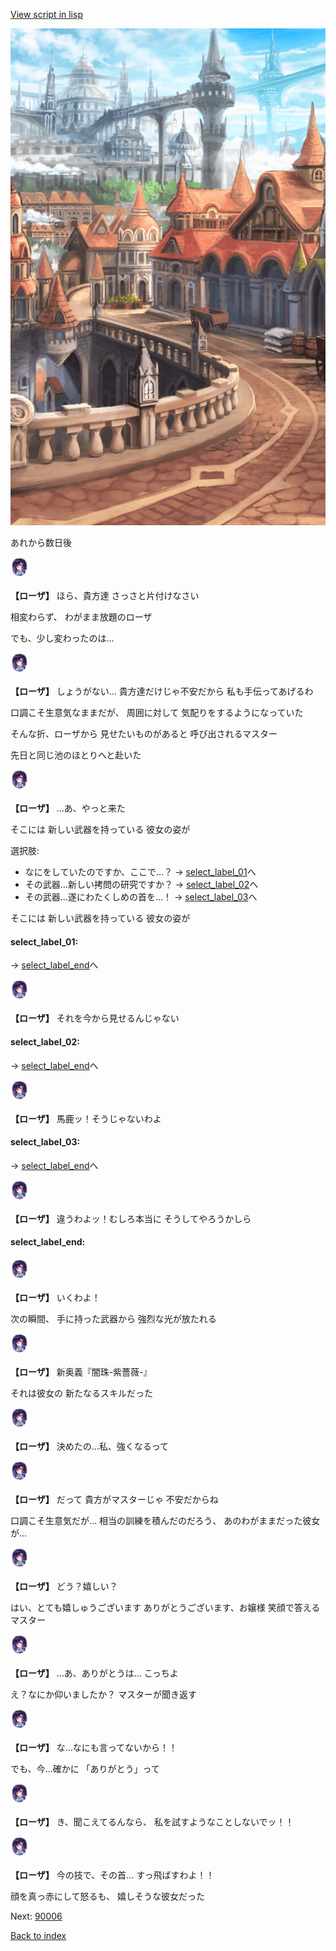 [View script in lisp](../scripts/20241204.txt)

![town.png](../images/backgrounds/town.png)

あれから数日後

<img src="../images/units/202411.png" alt="202411.png" height="34"/>

**【ローザ】**
ほら、貴方達
さっさと片付けなさい

相変わらず、
わがまま放題のローザ

でも、少し変わったのは…

<img src="../images/units/202411.png" alt="202411.png" height="34"/>

**【ローザ】**
しょうがない…
貴方達だけじゃ不安だから
私も手伝ってあげるわ

口調こそ生意気なままだが、
周囲に対して
気配りをするようになっていた

そんな折、ローザから
見せたいものがあると
呼び出されるマスター

先日と同じ池のほとりへと赴いた

<img src="../images/units/202411.png" alt="202411.png" height="34"/>

**【ローザ】**
…あ、やっと来た

そこには
新しい武器を持っている
彼女の姿が

選択肢:
- なにをしていたのですか、ここで…？ → [select_label_01](#select_label_01)へ
- その武器…新しい拷問の研究ですか？ → [select_label_02](#select_label_02)へ
- その武器…遂にわたくしめの首を…！ → [select_label_03](#select_label_03)へ

そこには
新しい武器を持っている
彼女の姿が

#### select_label_01:
 → [select_label_end](#select_label_end)へ

<img src="../images/units/202411.png" alt="202411.png" height="34"/>

**【ローザ】**
それを今から見せるんじゃない

#### select_label_02:
 → [select_label_end](#select_label_end)へ

<img src="../images/units/202411.png" alt="202411.png" height="34"/>

**【ローザ】**
馬鹿ッ！そうじゃないわよ

#### select_label_03:
 → [select_label_end](#select_label_end)へ

<img src="../images/units/202411.png" alt="202411.png" height="34"/>

**【ローザ】**
違うわよッ！むしろ本当に
そうしてやろうかしら

#### select_label_end:

<img src="../images/units/202411.png" alt="202411.png" height="34"/>

**【ローザ】**
いくわよ！

次の瞬間、
手に持った武器から
強烈な光が放たれる

<img src="../images/units/202411.png" alt="202411.png" height="34"/>

**【ローザ】**
新奥義『闇珠-紫薔薇-』

それは彼女の
新たなるスキルだった

<img src="../images/units/202411.png" alt="202411.png" height="34"/>

**【ローザ】**
決めたの…私、強くなるって

<img src="../images/units/202411.png" alt="202411.png" height="34"/>

**【ローザ】**
だって
貴方がマスターじゃ
不安だからね

口調こそ生意気だが…
相当の訓練を積んだのだろう、
あのわがままだった彼女が…

<img src="../images/units/202411.png" alt="202411.png" height="34"/>

**【ローザ】**
どう？嬉しい？

はい、とても嬉しゅうございます
ありがとうございます、お嬢様
笑顔で答えるマスター

<img src="../images/units/202411.png" alt="202411.png" height="34"/>

**【ローザ】**
…あ、ありがとうは…
こっちよ

え？なにか仰いましたか？
マスターが聞き返す

<img src="../images/units/202411.png" alt="202411.png" height="34"/>

**【ローザ】**
な…なにも言ってないから！！

でも、今…確かに
「ありがとう」って

<img src="../images/units/202411.png" alt="202411.png" height="34"/>

**【ローザ】**
き、聞こえてるんなら、
私を試すようなことしないでッ！！

<img src="../images/units/202411.png" alt="202411.png" height="34"/>

**【ローザ】**
今の技で、その首…
すっ飛ばすわよ！！

顔を真っ赤にして怒るも、
嬉しそうな彼女だった


Next: [90006](90006.md)

[Back to index](index.md)
